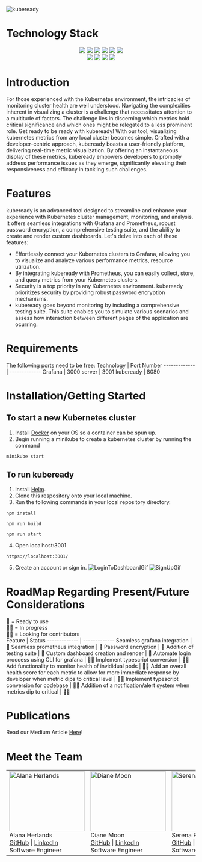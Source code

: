 ![kubeready](https://github.com/oslabs-beta/kubeready/assets/133065870/945e8dc5-6d2c-42e5-b93f-64271ff79548)

# Technology Stack 
<div align="center">
  <img src='https://img.shields.io/badge/node-red?style=for-the-badge&logo=nodedotjs&logoColor=white&color=green'/>
  <img src='https://img.shields.io/badge/react-js?style=for-the-badge&logo=react&logoColor=white&color=black'/>
  <img src='https://img.shields.io/badge/Kubernetes-green?style=for-the-badge&logo=kubernetes&logoColor=white&color=blue'>
  <img src='https://img.shields.io/badge/Docker-blue?style=for-the-badge&logo=docker&logoColor=white&color=rgb(57%2C%20199%2C%20204)'/>
  <img src='https://img.shields.io/badge/Express-black?style=for-the-badge&logo=express&logoColor=white&color=black)
  <img src='https://img.shields.io/badge/React%20Router-red?style=for-the-badge&logo=reactrouter&logoColor=white&color=red'/>
  <img src='https://img.shields.io/badge/Jest-purple?style=for-the-badge&logo=jest'/>
  <br>
  <img src='https://img.shields.io/badge/SASS-gold?style=for-the-badge&logo=sass'/>
  <img src='https://img.shields.io/badge/Prometheus-orange?style=for-the-badge&logo=prometheus&logoColor=white'/>
  <img src='https://img.shields.io/badge/Grafana-black?style=for-the-badge&logo=grafana&logoColor=orange'/>
  <img src='https://img.shields.io/badge/Helm-blue?style=for-the-badge&logo=helm&logoColor=white'/>
</div>

# Introduction
For those experienced with the Kubernetes environment, the intricacies of monitoring cluster health are well understood. Navigating the complexities inherent in visualizing a cluster is a challenge that necessitates attention to a multitude of factors. The challenge lies in discerning which metrics hold critical significance and which ones might be relegated to a less prominent role. Get ready to be ready with kubeready! With our tool, visualizing kubernetes metrics from any local cluster becomes simple. Crafted with a developer-centric approach, kubeready boasts a user-friendly platform, delivering real-time metric visualization. By offering an instantaneous display of these metrics, kubeready empowers developers to promptly address performance issues as they emerge, significantly elevating their responsiveness and efficacy in tackling such challenges.

# Features
kubeready is an advanced tool designed to streamline and enhance your experience with Kubernetes cluster management, monitoring, and analysis. It offers seamless integrations with Grafana and Prometheus, robust password encryption, a comprehensive testing suite, and the ability to create and render custom dashboards. Let's delve into each of these features:
* Effortlessly connect your Kubernetes clusters to Grafana, allowing you to visualize and analyze various performance metrics, resource utilization.
* By integrating kubeready with Prometheus, you can easily collect, store, and query metrics from your Kubernetes clusters.
* Security is a top priority in any Kubernetes environment. kubeready prioritizes security by providing robust password encryption mechanisms.
* kubeready goes beyond monitoring by including a comprehensive testing suite. This suite enables you to simulate various scenarios and assess how interaction between different pages of the application are ocurring.

# Requirements
The following ports need to be free:
Technology  | Port Number
------------- | -------------
Grafana  | 3000
server | 3001
kubeready  | 8080

# Installation/Getting Started
## To start a new Kubernetes cluster
1. Install [Docker](https://www.docker.com/products/docker-desktop/) on your OS so a container can be spun up.
2. Begin running a minikube to create a kubernetes cluster by running the command
```
minikube start
```
## To run kubeready
1. Install [Helm](https://helm.sh/docs/intro/install/).
2. Clone this respository onto your local machine.
3. Run the following commands in your local repository directory.

```
npm install
```
```
npm run build
```
```
npm run start
```
4. Open localhost:3001
```
https://localhost:3001/
```
5. Create an account or sign in.
![LoginToDashboardGif](https://github.com/oslabs-beta/kubeready/blob/njpallivathucal-readMe/kubeready%20login%20gif.gif?raw=true)
![SignUpGif](https://github.com/oslabs-beta/kubeready/blob/njpallivathucal-readMe/kubeready%20signup.gif?raw=true)

# RoadMap Regarding Present/Future Considerations
💯 = Ready to use<br>
👨‍💻 = In progress<br>
🙏🏻 = Looking for contributors<br>
Feature  | Status
------------- | -------------
Seamless grafana integration | 💯
Seamless prometheus integration | 💯
Password encryption | 💯
Addition of testing suite | 💯
Custom dashboard creation and render | 💯
Automate login proccess using CLI for grafana | 👨‍💻
Implement typescript conversion | 🙏🏻
Add functionality to monitor health of invididual pods | 🙏🏻
Add an overall health score for each metric to allow for more immediate response by developer when metric dips to critical level | 🙏🏻
Implement typescript conversion for codebase | 🙏🏻
Addition of a notification/alert system when metrics dip to critical | 🙏🏻

# Publications
Read our Medium Article [Here]()!

# Meet the Team
<table>
  <tr>
    <td>
      <img src="https://github.com/oslabs-beta/kubeready/blob/njpallivathucal-readMe/alana_photo.jpg?raw=true" alt="Alana Herlands" width="200" height="160"><br>Alana Herlands<br><a href="https://github.com/alanaherlands">GitHub</a> | <a href="https://www.linkedin.com/in/alanaherlands/">LinkedIn</a><br>Software Engineer
    </td>
    <td>
      <img src="https://github.com/oslabs-beta/kubeready/blob/njpallivathucal-readMe/diane.jpeg?raw=true" alt="Diane Moon" width="200" height="160"><br>Diane Moon<br><a href="https://github.com/dianemoon">GitHub</a> | <a href="https://www.linkedin.com/in/dianejmoon/">LinkedIn</a><br>Software Engineer
    </td>
    <td>
      <img src="https://github.com/oslabs-beta/kubeready/blob/njpallivathucal-readMe/serena.jpeg?raw=true" alt="Serena Romano" width="200" height="160"><br>Serena Romano<br><a href="https://github.com/serenahromano">GitHub</a> | <a href="https://www.linkedin.com/in/srom1/">LinkedIn</a><br>Software Engineer
    </td>
    <td>
      <img src="https://github.com/oslabs-beta/kubeready/blob/njpallivathucal-readMe/alvin.jpg?raw=true" alt="Alvin Cheung" width="200" height="160"><br>Alvin Cheung<br><a href="https://github.com/alvin-cheung">GitHub</a> | <a href="https://www.linkedin.com/in/alvin-cy-cheung/">LinkedIn</a><br>Software Engineer
    </td>
    <td>
      <img src="https://github.com/oslabs-beta/kubeready/blob/njpallivathucal-readMe/noel%20palli.jpeg?raw=true" alt="Noel Pallivathucal" width="200" height="160"><br>Noel Pallivathucal<br><a href="https://github.com/njpallivathucal">GitHub</a> | <a href="https://www.linkedin.com/in/njpallivathucal/">LinkedIn</a><br>Software Engineer
    </td>
  </tr>
</table>
